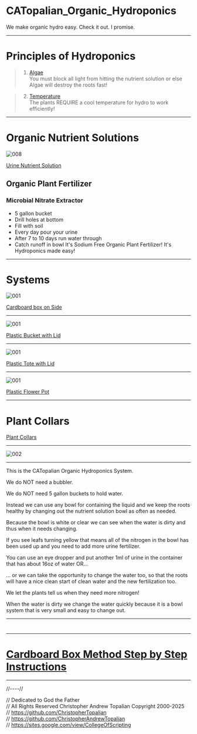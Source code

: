 # CATopalian_Organic_Hydroponics
We make organic hydro easy. Check it out. I promise.

---

# Principles of Hydroponics
> 1. [Algae](src/principles_of_hydroponics/algae/algae.md)  
> You must block all light from hitting the nutrient solution or else Algae will destroy the roots fast!

> 2. [Temperature](src/principles_of_hydroponics/temperature/temperature.md)  
> The plants REQUIRE a cool temperature for hydro to work efficiently!

---

# Organic Nutrient Solutions

![008](src/method/nutrient_solution/urine_nutrient_solution/textures/008.png)  

[Urine Nutrient Solution](src/method/nutrient_solution/urine_nutrient_solution/urine_nutrient_solution.md)  

## Organic Plant Fertilizer
### Microbial Nitrate Extractor
* 5 gallon bucket
* Drill holes at bottom
* Fill with soil
* Every day pour your urine
* After 7 to 10 days run water through
* Catch runoff in bowl
It's Sodium Free Organic Plant Fertilizer!
It's Hydroponics made easy!

---

# Systems

![001](src/method/cardboard_box/cardboard_box_on_side/textures/001.png)  

[Cardboard box on Side](src/method/cardboard_box/cardboard_box_on_side/cardboard_box_on_side.md)  

---

![001](src/method/plastic_bucket/plastic_bucket_with_lid/textures/001.png)  

[Plastic Bucket with Lid](src/method/plastic_bucket/plastic_bucket_with_lid/plastic_bucket_with_lid.md)  

---

![001](src/method/plastic_tote/plastic_tote_with_lid/textures/001.png)  

[Plastic Tote with Lid](src/method/plastic_tote/plastic_tote_with_lid/plastic_tote_with_lid.md)  

---

![001](src/method/plastic_flower_pot/textures/001.png)  

[Plastic Flower Pot](src/method/plastic_flower_pot/plastic_flower_pot.md)  

---

# Plant Collars
[Plant Collars](src/method/plant_collar/plant_collar.md)  

---

![002](src/method/cardboard_box/cardboard_box_on_side/textures/002.png)  

---

This is the CATopalian Organic Hydroponics System.

We do NOT need a bubbler.

We do NOT need 5 gallon buckets to hold water.

Instead we can use any bowl for containing the liquid and we keep the roots healthy by changing out the nutrient solution bowl as often as needed.

Because the bowl is white or clear we can see when the water is dirty and thus when it needs changing.

If you see leafs turning yellow that means all of the nitrogen in the bowl has been used up and you need to add more urine fertilizer.

You can use an eye dropper and put another 1ml of urine in the container that has about 16oz of water OR...

... or we can take the opportunity to change the water too, so that the roots will have a nice clean start of clean water and the new fertilization too.

We let the plants tell us when they need more nitrogen!

When the water is dirty we change the water quickly because it is a bowl system that is very small and easy to change out.

---

> # 

---

# [Cardboard Box Method Step by Step Instructions](src/step_by_step_instructions/cardboard_box_step_by_step.md)  

---

//----//

// Dedicated to God the Father  
// All Rights Reserved Christopher Andrew Topalian Copyright 2000-2025  
// https://github.com/ChristopherTopalian  
// https://github.com/ChristopherAndrewTopalian  
// https://sites.google.com/view/CollegeOfScripting  

